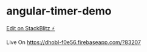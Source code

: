 # angular-timer-demo

[Edit on StackBlitz ⚡️](https://stackblitz.com/edit/angular-ftnn8n)

Live On https://dhobl-f0e56.firebaseapp.com/?83207
